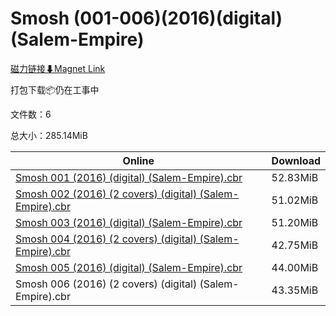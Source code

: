 # Smosh (001-006)(2016)(digital)(Salem-Empire)

[磁力链接⬇Magnet Link](magnet:?xt=urn:btih:8196c519246e89a5682ea85cd82906c596e5044e&dn=Smosh%20%28001-006%29%282016%29%28digital%29%28Salem-Empire%29)

打包下载📦仍在工事中

文件数：6

总大小：285.14MiB

Online | Download
--- | ---
[Smosh 001 (2016) (digital) (Salem-Empire).cbr](https://github.com/alicewish/markdown/blob/master/comic/Smosh-001-2016-digital-Salem-Empire-cbr.md) | 52.83MiB
[Smosh 002 (2016) (2 covers) (digital) (Salem-Empire).cbr](https://github.com/alicewish/markdown/blob/master/comic/Smosh-002-2016-2-covers-digital-Salem-Empire-cbr.md) | 51.02MiB
[Smosh 003 (2016) (digital) (Salem-Empire).cbr](https://github.com/alicewish/markdown/blob/master/comic/Smosh-003-2016-digital-Salem-Empire-cbr.md) | 51.20MiB
[Smosh 004 (2016) (2 covers) (digital) (Salem-Empire).cbr](https://github.com/alicewish/markdown/blob/master/comic/Smosh-004-2016-2-covers-digital-Salem-Empire-cbr.md) | 42.75MiB
[Smosh 005 (2016) (digital) (Salem-Empire).cbr](https://github.com/alicewish/markdown/blob/master/comic/Smosh-005-2016-digital-Salem-Empire-cbr.md) | 44.00MiB
Smosh 006 (2016) (2 covers) (digital) (Salem-Empire).cbr | 43.35MiB